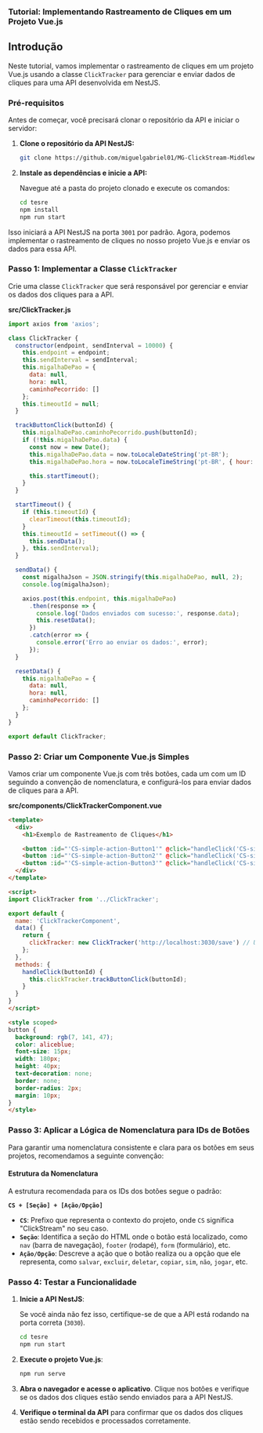 ### Tutorial: Implementando Rastreamento de Cliques em um Projeto Vue.js

## Introdução

Neste tutorial, vamos implementar o rastreamento de cliques em um projeto Vue.js usando a classe `ClickTracker` para gerenciar e enviar dados de cliques para uma API desenvolvida em NestJS.

### Pré-requisitos

Antes de começar, você precisará clonar o repositório da API e iniciar o servidor:

1. **Clone o repositório da API NestJS:**

   ```bash
   git clone https://github.com/miguelgabriel01/MG-ClickStream-Middleware
   ```

2. **Instale as dependências e inicie a API:**

   Navegue até a pasta do projeto clonado e execute os comandos:

   ```bash
   cd tesre
   npm install
   npm run start
   ```

Isso iniciará a API NestJS na porta `3001` por padrão. Agora, podemos implementar o rastreamento de cliques no nosso projeto Vue.js e enviar os dados para essa API.

### Passo 1: Implementar a Classe `ClickTracker`

Crie uma classe `ClickTracker` que será responsável por gerenciar e enviar os dados dos cliques para a API.

**src/ClickTracker.js**

```javascript
import axios from 'axios';

class ClickTracker {
  constructor(endpoint, sendInterval = 10000) {
    this.endpoint = endpoint;
    this.sendInterval = sendInterval;
    this.migalhaDePao = {
      data: null,
      hora: null,
      caminhoPecorrido: []
    };
    this.timeoutId = null;
  }

  trackButtonClick(buttonId) {
    this.migalhaDePao.caminhoPecorrido.push(buttonId);
    if (!this.migalhaDePao.data) {
      const now = new Date();
      this.migalhaDePao.data = now.toLocaleDateString('pt-BR');
      this.migalhaDePao.hora = now.toLocaleTimeString('pt-BR', { hour: '2-digit', minute: '2-digit', second: '2-digit' });

      this.startTimeout();
    }
  }

  startTimeout() {
    if (this.timeoutId) {
      clearTimeout(this.timeoutId);
    }
    this.timeoutId = setTimeout(() => {
      this.sendData();
    }, this.sendInterval);
  }

  sendData() {
    const migalhaJson = JSON.stringify(this.migalhaDePao, null, 2);
    console.log(migalhaJson);

    axios.post(this.endpoint, this.migalhaDePao)
      .then(response => {
        console.log('Dados enviados com sucesso:', response.data);
        this.resetData();
      })
      .catch(error => {
        console.error('Erro ao enviar os dados:', error);
      });
  }

  resetData() {
    this.migalhaDePao = {
      data: null,
      hora: null,
      caminhoPecorrido: []
    };
  }
}

export default ClickTracker;
```

### Passo 2: Criar um Componente Vue.js Simples

Vamos criar um componente Vue.js com três botões, cada um com um ID seguindo a convenção de nomenclatura, e configurá-los para enviar dados de cliques para a API.

**src/components/ClickTrackerComponent.vue**

```html
<template>
  <div>
    <h1>Exemplo de Rastreamento de Cliques</h1>

    <button :id="'CS-simple-action-Button1'" @click="handleClick('CS-simple-action-Button1')">Botão 1</button>
    <button :id="'CS-simple-action-Button2'" @click="handleClick('CS-simple-action-Button2')">Botão 2</button>
    <button :id="'CS-simple-action-Button3'" @click="handleClick('CS-simple-action-Button3')">Botão 3</button>
  </div>
</template>

<script>
import ClickTracker from '../ClickTracker';

export default {
  name: 'ClickTrackerComponent',
  data() {
    return {
      clickTracker: new ClickTracker('http://localhost:3030/save') // URL da API NestJS
    };
  },
  methods: {
    handleClick(buttonId) {
      this.clickTracker.trackButtonClick(buttonId);
    }
  }
}
</script>

<style scoped>
button {
  background: rgb(7, 141, 47);
  color: aliceblue;
  font-size: 15px;
  width: 180px;
  height: 40px;
  text-decoration: none;
  border: none;
  border-radius: 2px;
  margin: 10px;
}
</style>
```

### Passo 3: Aplicar a Lógica de Nomenclatura para IDs de Botões

Para garantir uma nomenclatura consistente e clara para os botões em seus projetos, recomendamos a seguinte convenção:

#### Estrutura da Nomenclatura

A estrutura recomendada para os IDs dos botões segue o padrão:

**`CS + [Seção] + [Ação/Opção]`**

- **`CS`**: Prefixo que representa o contexto do projeto, onde `CS` significa "ClickStream" no seu caso.
- **`Seção`**: Identifica a seção do HTML onde o botão está localizado, como `nav` (barra de navegação), `footer` (rodapé), `form` (formulário), etc.
- **`Ação/Opção`**: Descreve a ação que o botão realiza ou a opção que ele representa, como `salvar`, `excluir`, `deletar`, `copiar`, `sim`, `não`, `jogar`, etc.

### Passo 4: Testar a Funcionalidade

1. **Inicie a API NestJS**:

   Se você ainda não fez isso, certifique-se de que a API está rodando na porta correta (`3030`).

   ```bash
   cd tesre
   npm run start
   ```

2. **Execute o projeto Vue.js**:

   ```bash
   npm run serve
   ```

3. **Abra o navegador e acesse o aplicativo**. Clique nos botões e verifique se os dados dos cliques estão sendo enviados para a API NestJS.

4. **Verifique o terminal da API** para confirmar que os dados dos cliques estão sendo recebidos e processados corretamente.
